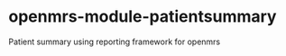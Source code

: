 openmrs-module-patientsummary
=============================

Patient summary using reporting framework for openmrs